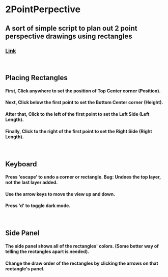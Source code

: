 # 2PointPerpective

## A sort of simple script to plan out 2 point perspective drawings using rectangles
### [Link](https://idk-v1.github.io/2PointPerpective/)
<br>

## Placing Rectangles
#### First, Click anywhere to set the position of Top Center corner (Position).
#### Next, Click below the first point to set the Bottom Center corner (Height).
#### After that, Click to the left of the first point to set the Left Side (Left Length).
#### Finally, Click to the right of the first point to set the Right Side (Right Length).
<br>

## Keyboard
#### Press 'escape' to undo a corner or rectangle. **Bug:** Undoes the top layer, not the last layer added.
#### Use the arrow keys to move the view up and down.
#### Press 'd' to toggle dark mode.
<br>

## Side Panel
#### The side panel shows all of the rectangles' colors. (Some better way of telling the rectangles apart is needed).
#### Change the draw order of the rectangles by clicking the arrows on that rectangle's panel.
